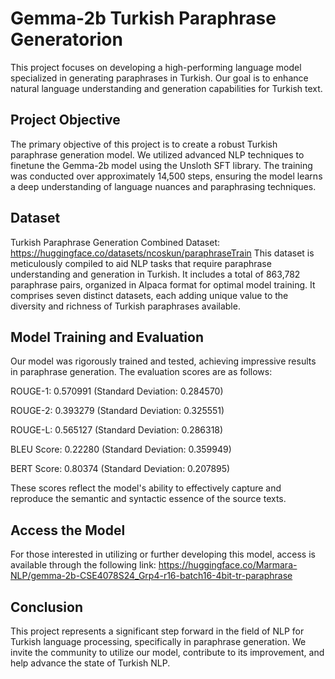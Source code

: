 # Gemma-2b Turkish Paraphrase Generatorion

This project focuses on developing a high-performing language model specialized in generating paraphrases in Turkish. 
Our goal is to enhance natural language understanding and generation capabilities for Turkish text.

## Project Objective

The primary objective of this project is to create a robust Turkish paraphrase generation model. We utilized advanced NLP techniques to finetune the Gemma-2b model using the Unsloth SFT library. 
The training was conducted over approximately 14,500 steps, ensuring the model learns a deep understanding of language nuances and paraphrasing techniques.

## Dataset

Turkish Paraphrase Generation Combined Dataset: https://huggingface.co/datasets/ncoskun/paraphraseTrain
This dataset is meticulously compiled to aid NLP tasks that require paraphrase understanding and generation in Turkish. It includes a total of 863,782 paraphrase pairs, 
organized in Alpaca format for optimal model training. It comprises seven distinct datasets, each adding unique value to the diversity and richness of Turkish paraphrases available.

## Model Training and Evaluation

Our model was rigorously trained and tested, achieving impressive results in paraphrase generation. The evaluation scores are as follows:

ROUGE-1: 0.570991 (Standard Deviation: 0.284570)

ROUGE-2: 0.393279 (Standard Deviation: 0.325551)

ROUGE-L: 0.565127 (Standard Deviation: 0.286318)

BLEU Score: 0.22280 (Standard Deviation: 0.359949)

BERT Score: 0.80374 (Standard Deviation: 0.207895)

These scores reflect the model's ability to effectively capture and reproduce the semantic and syntactic essence of the source texts.

## Access the Model

For those interested in utilizing or further developing this model, access is available through the following link:
https://huggingface.co/Marmara-NLP/gemma-2b-CSE4078S24_Grp4-r16-batch16-4bit-tr-paraphrase


## Conclusion
This project represents a significant step forward in the field of NLP for Turkish language processing, specifically in paraphrase generation. 
We invite the community to utilize our model, contribute to its improvement, and help advance the state of Turkish NLP.

